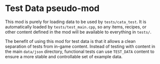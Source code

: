 # Test Data pseudo-mod

This mod is purely for loading data to be used by `tests/cata_test`. It is
automatically loaded by `tests/test_main.cpp`, so any items, recipes, or other
content defined in the mod will be available to everything in `tests/`.

The benefit of using this mod for test data is that it allows a clean
separation of tests from in-game content. Instead of testing with content in
the main `data/json` directory, functional tests can use `TEST_DATA` content
to ensure a more stable and controllable set of example data.

